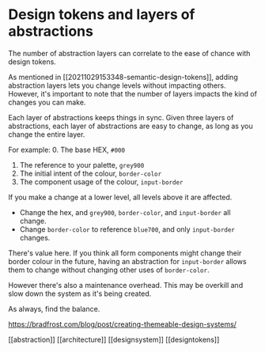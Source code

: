 # Design tokens and layers of abstractions

The number of abstraction layers can correlate to the ease of chance with design tokens.

As mentioned in [[20211029153348-semantic-design-tokens]], adding abstraction layers lets you change levels without impacting others. However, it's important to note that the number of layers impacts the kind of changes you can make.

Each layer of abstractions keeps things in sync. Given three layers of abstractions, each layer of abstractions are easy to change, as long as you change the entire layer.

For example:
0. The base HEX, `#000`
1. The reference to your palette, `grey900`
2. The initial intent of the colour, `border-color`
3. The component usage of the colour, `input-border`

If you make a change at a lower level, all levels above it are affected.
- Change the hex, and `grey900`, `border-color`, and `input-border` all change.
- Change `border-color` to reference `blue700`, and only `input-border` changes.

There's value here. If you think all form components might change their border colour in the future, having an abstraction for `input-border` allows them to change without changing other uses of `border-color`.

However there's also a maintenance overhead. This may be overkill and slow down the system as it's being created.

As always, find the balance.

https://bradfrost.com/blog/post/creating-themeable-design-systems/

[[abstraction]]
[[architecture]]
[[designsystem]]
[[designtokens]]